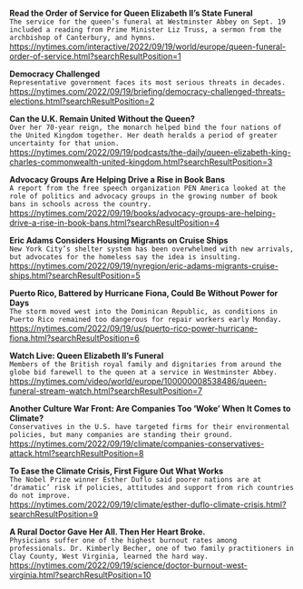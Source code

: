 **Read the Order of Service for Queen Elizabeth II’s State Funeral**\
`The service for the queen’s funeral at Westminster Abbey on Sept. 19 included a reading from Prime Minister Liz Truss, a sermon from the archbishop of Canterbury, and hymns.`\
https://nytimes.com/interactive/2022/09/19/world/europe/queen-funeral-order-of-service.html?searchResultPosition=1

**Democracy Challenged**\
`Representative government faces its most serious threats in decades.`\
https://nytimes.com/2022/09/19/briefing/democracy-challenged-threats-elections.html?searchResultPosition=2

**Can the U.K. Remain United Without the Queen?**\
`Over her 70-year reign, the monarch helped bind the four nations of the United Kingdom together. Her death heralds a period of greater uncertainty for that union.`\
https://nytimes.com/2022/09/19/podcasts/the-daily/queen-elizabeth-king-charles-commonwealth-united-kingdom.html?searchResultPosition=3

**Advocacy Groups Are Helping Drive a Rise in Book Bans**\
`A report from the free speech organization PEN America looked at the role of politics and advocacy groups in the growing number of book bans in schools across the country.`\
https://nytimes.com/2022/09/19/books/advocacy-groups-are-helping-drive-a-rise-in-book-bans.html?searchResultPosition=4

**Eric Adams Considers Housing Migrants on Cruise Ships**\
`New York City’s shelter system has been overwhelmed with new arrivals, but advocates for the homeless say the idea is insulting.`\
https://nytimes.com/2022/09/19/nyregion/eric-adams-migrants-cruise-ships.html?searchResultPosition=5

**Puerto Rico, Battered by Hurricane Fiona, Could Be Without Power for Days**\
`The storm moved west into the Dominican Republic, as conditions in Puerto Rico remained too dangerous for repair workers early Monday.`\
https://nytimes.com/2022/09/19/us/puerto-rico-power-hurricane-fiona.html?searchResultPosition=6

**Watch Live: Queen Elizabeth II’s Funeral**\
`Members of the British royal family and dignitaries from around the globe bid farewell to the queen at a service in Westminster Abbey.`\
https://nytimes.com/video/world/europe/100000008538486/queen-funeral-stream-watch.html?searchResultPosition=7

**Another Culture War Front: Are Companies Too ‘Woke’ When It Comes to Climate?**\
`Conservatives in the U.S. have targeted firms for their environmental policies, but many companies are standing their ground.`\
https://nytimes.com/2022/09/19/climate/companies-conservatives-attack.html?searchResultPosition=8

**To Ease the Climate Crisis, First Figure Out What Works**\
`The Nobel Prize winner Esther Duflo said poorer nations are at ‘dramatic’ risk if policies, attitudes and support from rich countries do not improve.`\
https://nytimes.com/2022/09/19/climate/esther-duflo-climate-crisis.html?searchResultPosition=9

**A Rural Doctor Gave Her All. Then Her Heart Broke.**\
`Physicians suffer one of the highest burnout rates among professionals. Dr. Kimberly Becher, one of two family practitioners in Clay County, West Virginia, learned the hard way.`\
https://nytimes.com/2022/09/19/science/doctor-burnout-west-virginia.html?searchResultPosition=10

